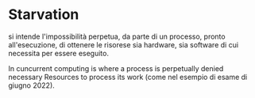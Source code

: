 # Starvation 
si intende l'impossibilità perpetua, da parte di un processo, pronto all'esecuzione, di ottenere le risorese sia hardware, sia software di cui necessita per essere eseguito. 

In cuncurrent computing is where a process is perpetually denied necessary Resources to process its work (come nel esempio di esame di giugno 2022).

